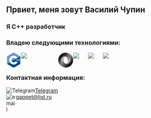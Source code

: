## Првиет, меня зовут Василий Чупин

### Я С++ разработчик


### Владею следующими технологиями:

<img src="https://raw.githubusercontent.com/github/explore/80688e429a7d4ef2fca1e82350fe8e3517d3494d/topics/cpp/cpp.png" width="40" align="left"/>
<img src="https://cmake.org/wp-content/uploads/2019/05/Cmake-logo-header.png" width="100" hight="300" align="left"/>
<img src="https://raw.githubusercontent.com/github/explore/80688e429a7d4ef2fca1e82350fe8e3517d3494d/topics/json/json.png" width="40" align="left"/>
<img src="https://plugins.jetbrains.com/files/16422/133724/icon/pluginIcon.svg" width="40" align="left"/>
<img src="https://upload.wikimedia.org/wikipedia/commons/thumb/5/59/Visual_Studio_Icon_2019.svg/80px-Visual_Studio_Icon_2019.svg.png" width="40" align="left"/>
<img src="https://upload.wikimedia.org/wikipedia/commons/thumb/d/d0/Eclipse-Luna-Logo.svg/220px-Eclipse-Luna-Logo.svg.png" width="100" hight="300" align="left"/>
<br/>
<br/>


### Контактная информация:

<img  alt="Telegram" width="26px" src="https://upload.wikimedia.org/wikipedia/commons/thumb/8/83/Telegram_2019_Logo.svg/80px-Telegram_2019_Logo.svg.png"/>[Telegram](https://t.me/gappet " Telegram")
<br/>
<img alt="email" align="left"  width="26px"  src="https://image.flaticon.com/icons/png/512/2089/2089181.png"/>gappet@list.ru



[telegram]: https://t.me/gappet
[yandex_email]: tchupin.vasilij@yandex.ru









<!--
**Gappet/Gappet** is a ✨ _special_ ✨ repository because its `README.md` (this file) appears on your GitHub profile.

Here are some ideas to get you started:

- 🔭 I’m currently working on ...
- 🌱 I’m currently learning ...
- 👯 I’m looking to collaborate on ...
- 🤔 I’m looking for help with ...
- 💬 Ask me about ...
- 📫 How to reach me: ...
- 😄 Pronouns: ...
- ⚡ Fun fact: ...
-->

